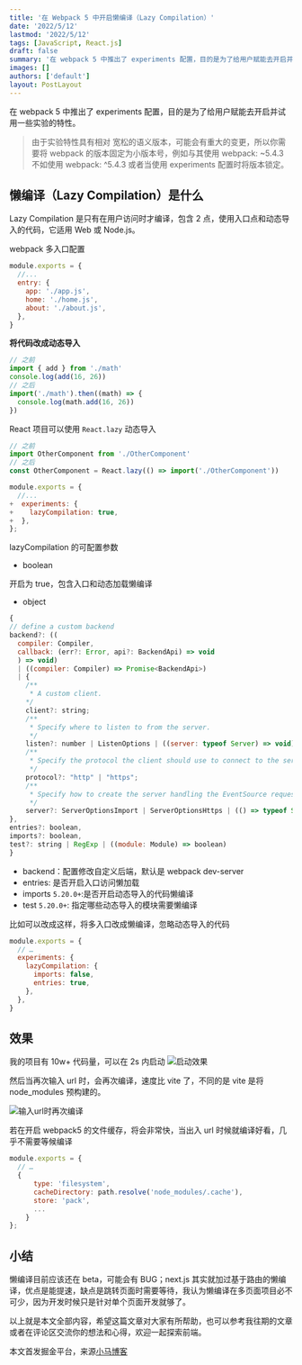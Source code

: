 ```yaml
---
title: '在 Webpack 5 中开启懒编译（Lazy Compilation）'
date: '2022/5/12'
lastmod: '2022/5/12'
tags: [JavaScript, React.js]
draft: false
summary: '在 webpack 5 中推出了 experiments 配置，目的是为了给用户赋能去开启并试用一些实验的特性。Lazy Compilation 是只有在用户访问时才编译。'
images: []
authors: ['default']
layout: PostLayout
---
```


在 webpack 5 中推出了 experiments 配置，目的是为了给用户赋能去开启并试用一些实验的特性。

> 由于实验特性具有相对 宽松的语义版本，可能会有重大的变更，所以你需要将 webpack 的版本固定为小版本号，例如与其使用 webpack: ~5.4.3 不如使用 webpack: ^5.4.3 或者当使用 experiments 配置时将版本锁定。

## 懒编译（Lazy Compilation）是什么

Lazy Compilation 是只有在用户访问时才编译，包含 2 点，使用入口点和动态导入的代码，它适用 Web 或 Node.js。

webpack 多入口配置

```js
module.exports = {
  //...
  entry: {
    app: './app.js',
    home: './home.js',
    about: './about.js',
  },
}
```

**将代码改成动态导入**

```js
// 之前
import { add } from './math'
console.log(add(16, 26))
// 之后
import('./math').then((math) => {
  console.log(math.add(16, 26))
})
```

React 项目可以使用 `React.lazy` 动态导入

```jsx
// 之前
import OtherComponent from './OtherComponent'
// 之后
const OtherComponent = React.lazy(() => import('./OtherComponent'))
```

```js
module.exports = {
  //...
+  experiments: {
+    lazyCompilation: true,
+  },
};
```

lazyCompilation 的可配置参数

- boolean

开启为 true，包含入口和动态加载懒编译

- object

```js
{
// define a custom backend
backend?: ((
  compiler: Compiler,
  callback: (err?: Error, api?: BackendApi) => void
  ) => void)
  | ((compiler: Compiler) => Promise<BackendApi>)
  | {
    /**
     * A custom client.
    */
    client?: string;
    /**
     * Specify where to listen to from the server.
     */
    listen?: number | ListenOptions | ((server: typeof Server) => void);
    /**
     * Specify the protocol the client should use to connect to the server.
     */
    protocol?: "http" | "https";
    /**
     * Specify how to create the server handling the EventSource requests.
     */
    server?: ServerOptionsImport | ServerOptionsHttps | (() => typeof Server);
},
entries?: boolean,
imports?: boolean,
test?: string | RegExp | ((module: Module) => boolean)
}
```

- backend：配置修改自定义后端，默认是 webpack dev-server
- entries: 是否开启入口访问懒加载
- imports `5.20.0+`:是否开启动态导入的代码懒编译
- test `5.20.0+`: 指定哪些动态导入的模块需要懒编译

比如可以改成这样，将多入口改成懒编译，忽略动态导入的代码

```js
module.exports = {
  // …
  experiments: {
    lazyCompilation: {
      imports: false,
      entries: true,
    },
  },
}
```

## 效果

我的项目有 10w+ 代码量，可以在 2s 内启动
![启动效果](https://p9-juejin.byteimg.com/tos-cn-i-k3u1fbpfcp/e72f8f2614de43dca0fb85fe9d9d85c0~tplv-k3u1fbpfcp-watermark.image?)

然后当再次输入 url 时，会再次编译，速度比 vite 了，不同的是 vite 是将 node_modules 预构建的。

![输入url时再次编译](https://p9-juejin.byteimg.com/tos-cn-i-k3u1fbpfcp/f1d0e2c099d2457ba85dbb967c8f1890~tplv-k3u1fbpfcp-watermark.image?)

若在开启 webpack5 的文件缓存，将会非常快，当出入 url 时候就编译好看，几乎不需要等候编译

```js
module.exports = {
  // …
  {
      type: 'filesystem',
      cacheDirectory: path.resolve('node_modules/.cache'),
      store: 'pack',
      ...
    }
};
```

## 小结

懒编译目前应该还在 beta，可能会有 BUG；next.js 其实就加过基于路由的懒编译，优点是能提速，缺点是跳转页面时需要等待，我认为懒编译在多页面项目必不可少，因为开发时候只是针对单个页面开发就够了。

以上就是本文全部内容，希望这篇文章对大家有所帮助，也可以参考我往期的文章或者在评论区交流你的想法和心得，欢迎一起探索前端。

本文首发掘金平台，来源[小马博客](https://maqib.cn/)
